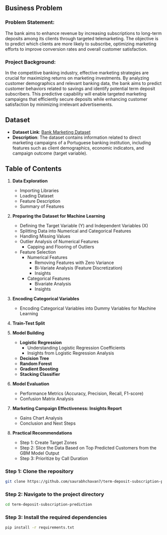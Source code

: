 ## Business Problem

### Problem Statement:
The bank aims to enhance revenue by increasing subscriptions to long-term deposits among its clients through targeted telemarketing. The objective is to predict which clients are more likely to subscribe, optimizing marketing efforts to improve conversion rates and overall customer satisfaction.

### Project Background:
In the competitive banking industry, effective marketing strategies are crucial for maximizing returns on marketing investments. By analyzing customer demographics and relevant banking data, the bank aims to predict customer behaviors related to savings and identify potential term deposit subscribers. This predictive capability will enable targeted marketing campaigns that efficiently secure deposits while enhancing customer satisfaction by minimizing irrelevant advertisements.

## Dataset

- **Dataset Link**: [Bank Marketing Dataset](https://archive.ics.uci.edu/ml/datasets/Bank+Marketing)
- **Description**: The dataset contains information related to direct marketing campaigns of a Portuguese banking institution, including features such as client demographics, economic indicators, and campaign outcome (target variable).

## Table of Contents

1. **Data Exploration**
   - Importing Libraries
   - Loading Dataset
   - Feature Description
   - Summary of Features

2. **Preparing the Dataset for Machine Learning**
   - Defining the Target Variable (Y) and Independent Variables (X)
   - Splitting Data into Numerical and Categorical Features
   - Handling Missing Values
   - Outlier Analysis of Numerical Features
     - Capping and Flooring of Outliers
   - Feature Selection
     - Numerical Features
       - Removing Features with Zero Variance
       - Bi-Variate Analysis (Feature Discretization)
       - Insights
     - Categorical Features
       - Bivariate Analysis
       - Insights

3. **Encoding Categorical Variables**
   - Encoding Categorical Variables into Dummy Variables for Machine Learning

4. **Train-Test Split**

5. **Model Building**
   - **Logistic Regression**
     - Understanding Logistic Regression Coefficients
     - Insights from Logistic Regression Analysis
   - **Decision Tree**
   - **Random Forest**
   - **Gradient Boosting**
   - **Stacking Classifier**

6. **Model Evaluation**
   - Performance Metrics (Accuracy, Precision, Recall, F1-score)
   - Confusion Matrix Analysis

7. **Marketing Campaign Effectiveness: Insights Report**
   - Gains Chart Analysis
   - Conclusion and Next Steps

8. **Practical Recommendations**
   - Step 1: Create Target Zones
   - Step 2: Slice the Data Based on Top Predicted Customers from the GBM Model Output
   - Step 3: Prioritize by Call Duration


### Step 1: Clone the repository

```sh
git clone https://github.com/saurabhchavan7/term-deposit-subscription-prediction.git
```

### Step 2:  Navigate to the project directory

```sh
cd term-deposit-subscription-prediction
```

### Step 3: Install the required dependencies

```sh
pip install -r requirements.txt
```